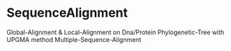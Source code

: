 # SequenceAlignment
Global-Alignment & Local-Alignment on Dna/Protein
Phylogenetic-Tree with UPGMA method
Multiple-Sequence-Alignment
